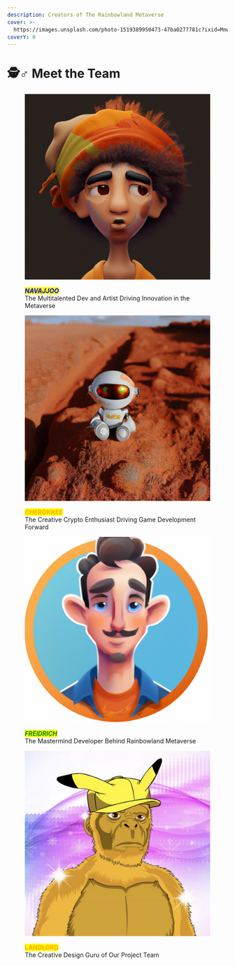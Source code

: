 ```yaml
---
description: Creators of The Rainbowland Metaverse
cover: >-
  https://images.unsplash.com/photo-1519389950473-47ba0277781c?ixid=MnwxMjA3fDB8MHxwaG90by1wYWdlfHx8fGVufDB8fHx8&ixlib=rb-1.2.1&auto=format&fit=crop&w=2970&q=80
coverY: 0
---
```


# 🕵♂ Meet the Team

<div>

<figure><img src=".gitbook/assets/Avatar.jpeg" alt="The Multitalented Dev and Artist Driving Innovation in the Metaverse"><figcaption><p><em><mark style="color:blue;"><strong>NAVAJJOO</strong></mark></em><br>The Multitalented Dev and Artist Driving Innovation in the Metaverse</p></figcaption></figure>

 

<figure><img src=".gitbook/assets/Avatar 4.webp" alt="The Creative Crypto Enthusiast Driving Game Development Forward"><figcaption><p><em><mark style="color:orange;"><strong>CHEROKKEE</strong></mark></em><br>The Creative Crypto Enthusiast Driving Game Development Forward</p></figcaption></figure>

 

<figure><img src=".gitbook/assets/Avatar 3.webp" alt="The Mastermind Developer Behind Rainbowland Metaverse"><figcaption><p><em><mark style="color:green;"><strong>FREIDRICH</strong></mark></em><br>The Mastermind Developer Behind Rainbowland Metaverse</p></figcaption></figure>

 

<figure><img src=".gitbook/assets/1.png" alt="The Creative Design Guru of Our Project Team"><figcaption><p><mark style="color:orange;"><strong>LANDLORD</strong></mark><br>The Creative Design Guru of Our Project Team</p></figcaption></figure>

</div>

